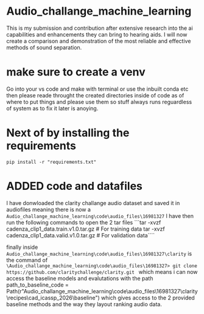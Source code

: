 # Audio_challange_machine_learning
This is my submission and contribution after extensive research into the ai capabilities and enhancements they can bring to hearing aids. I will now create a comparison and demonstration of the most reliable and effective methods of sound separation. 
# make sure to create a venv 
Go into your vs code and make with terminal or use the inbuilt conda etc then please reade throught the created directories inside of code as of where to put things and please use them so stuff always runs reguardless of system as to fix it later is anoying.

# Next of by installing the requirements 
```pip install -r "requirements.txt"```


# ADDED code and datafiles
I have donwloaded the clarity challange audio dataset and saved it in audiofiles meaning there is now a 
```Audio_challange_machine_learning\code\audio_files\16981327``` I have then run the following commands to open the 2 tar files ```tar -xvzf cadenza_clip1_data.train.v1.0.tar.gz  # For training data
tar -xvzf cadenza_clip1_data.valid.v1.0.tar.gz # For validation data````

finally inside ```Audio_challange_machine_learning\code\audio_files\16981327\clarity``` is the command of ```\Audio_challange_machine_learning\code\audio_files\16981327> git clone https://github.com/claritychallenge/clarity.git ``` which means i can now access the baseline models and evalutations with the path path_to_baseline_code = Path(r"Audio_challange_machine_learning\code\audio_files\16981327\clarity\recipes\cad_icassp_2026\baseline")
which gives access to the 2 provided baseline methods and the way they layout ranking audio data. 